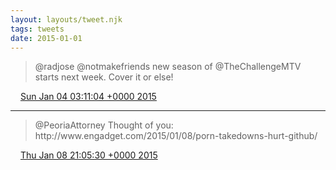 ```yaml
---
layout: layouts/tweet.njk
tags: tweets
date: 2015-01-01
---
```


> @radjose @notmakefriends new season of @TheChallengeMTV starts next week\. Cover it or else\!

<img src="../../media/tweet.ico" width="12" /> [Sun Jan 04 03:11:04 +0000 2015](https://twitter.com/timwasson/status/551576519609683968)

----

> @PeoriaAttorney Thought of you: http://www\.engadget\.com/2015/01/08/porn\-takedowns\-hurt\-github/

<img src="../../media/tweet.ico" width="12" /> [Thu Jan 08 21:05:30 +0000 2015](https://twitter.com/timwasson/status/553296461006262272)